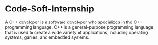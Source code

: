 # Code-Soft-Internship
A C++ developer is a software developer who specializes in the C++ programming language. C++ is a general-purpose programming language that is used to create a wide variety of applications, including operating systems, games, and embedded systems. 
